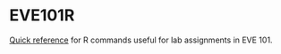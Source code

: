 EVE101R
=======

[Quick reference](https://github.com/ashander/EVE101R/blob/master/Rquickref.md) for R commands useful for lab assignments in EVE 101.
